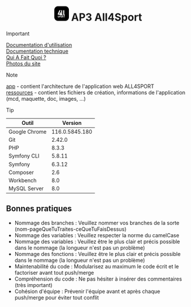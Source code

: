# <div align="center">![Logo de l'entreprise All4Sport](/app/assets/images/logo_git.png) AP3 All4Sport</div>

> [!IMPORTANT]
> [Documentation d'utilisation](/ressources/doc/utilisation.pdf "Documentation d'utilisation")  
> [Documentation technique](/ressources/doc/documentation-technique-mise-en-production-ap3-groupe-1-2024.pdf "Documentation technique")  
> [Qui A Fait Quoi ?](/ressources/doc/qui-a-fait-quoi.pdf "Qui A Fait Quoi ?")  
> [Photos du site](/ressources/photos "Photos du site")

> [!NOTE]
> [app](/app "app") - contient l'architecture de l'application web ALL4SPORT  
> [ressources](/ressources "ressources") - contient les fichiers de création, informations de l'application (mcd, maquette, doc, images, ...)

> [!TIP]
> | Outil  | Version |
> | ------------- | ------------- |
> | Google Chrome | 116.0.5845.180 |
> | Git | 2.42.0 |
> | PHP | 8.3.3 |
> | Symfony CLI | 5.8.11 |
> | Symfony | 6.3.12 |
> | Composer | 2.6 |
> | Workbench | 8.0 |
> | MySQL Server | 8.0 |

## Bonnes pratiques

- Nommage des branches : Veuillez nommer vos branches de la sorte (nom-pageQueTuTraites-ceQueTuFaisDessus)
- Nommage des variables : Veuillez respecter la norme du camelCase
- Nommage des variables : Veuillez être le plus clair et précis possible dans le nommage (la longueur n'est pas un problème)
- Nommage des fonctions : Veuillez être le plus clair et précis possible dans le nommage (la longueur n'est pas un problème)
- Maintenabilité du code : Modularisez au maximum le code écrit et le factoriser avant tout push/merge
- Compréhension du code : Ne pas hésiter à insérer des commentaires (très important)
- Cohésion d'équipe : Prévenir l'équipe avant et après chaque push/merge pour éviter tout conflit
